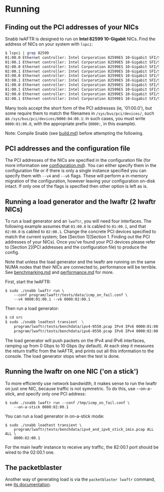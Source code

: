 #  Running

## Finding out the PCI addresses of your NICs

Snabb lwAFTR is designed to run on **Intel 82599 10-Gigabit** NICs. Find the
address of NICs on your system with `lspci`:

```bash
$ lspci | grep 82599
01:00.0 Ethernet controller: Intel Corporation 82599ES 10-Gigabit SFI/SFP+
01:00.1 Ethernet controller: Intel Corporation 82599ES 10-Gigabit SFI/SFP+
02:00.0 Ethernet controller: Intel Corporation 82599ES 10-Gigabit SFI/SFP+
02:00.1 Ethernet controller: Intel Corporation 82599ES 10-Gigabit SFI/SFP+
03:00.0 Ethernet controller: Intel Corporation 82599ES 10-Gigabit SFI/SFP+
03:00.1 Ethernet controller: Intel Corporation 82599ES 10-Gigabit SFI/SFP+
81:00.0 Ethernet controller: Intel Corporation 82599ES 10-Gigabit SFI/SFP+
81:00.1 Ethernet controller: Intel Corporation 82599ES 10-Gigabit SFI/SFP+
82:00.0 Ethernet controller: Intel Corporation 82599ES 10-Gigabit SFI/SFP+
82:00.1 Ethernet controller: Intel Corporation 82599ES 10-Gigabit SFI/SFP+
```

Many tools accept the short form of the PCI addresses (ie, '01:00.0'), but some
require them to match the filenames in `/sys/bus/pci/devices/`, such as
`/sys/bus/pci/devices/0000:04:00.1`: in such cases, you must write `0000:01:00.0`,
with the appropriate prefix (`0000:`, in this example).

Note: Compile Snabb (see [build.md](build.md)) before attempting
the following.

## PCI addresses and the configuration file

The PCI addresses of the NICs are specified in the configuration file (for more
information see [configuration.md](configuration.md)). You can either specify
them in the configuration file or if there is only a single instance specified
you can specify them with `--v4` and `--v6` flags. These will perform a
in-memory migration of the configuration, however leaving your configuration
on-disk intact. If only one of the flags is specified then other option is
left as is.

## Running a load generator and the lwaftr (2 lwaftr NICs)

To run a load generator and an `lwaftr`, you will need four
interfaces. The following example assumes that `01:00.0` is cabled to
`01:00.1`, and that `02:00.0` is cabled to `02:00.1`. Change the
concrete PCI devices specified to match the current system; See [Section
1](Section 1. Finding out the PCI addresses of your NICs). Once you've
found your PCI devices please refer to
[Section 2](PCI addresses and the configuration file) to produce the
config.

Note that unless the load generator and the lwaftr are running on the
same NUMA nodes that their NICs are connected to, performance will be
terrible.  See [benchmarking.md](benchmarking.md) and
[performance.md](performance.md) for more.

First, start the lwAFTR:

```
$ sudo ./snabb lwaftr run \
    --conf program/lwaftr/tests/data/icmp_on_fail.conf \
    --v4 0000:01:00.1 --v6 0000:02:00.1
```

Then run a load generator:

```bash
$ cd src
$ sudo ./snabb loadtest transient  \
    program/lwaftr/tests/benchdata/ipv4-0550.pcap IPv4 IPv6 0000:01:00.0 \
    program/lwaftr/tests/benchdata/ipv6-0550.pcap IPv6 IPv4 0000:02:00.0
```

The load generator will push packets on the IPv4 and IPv6 interfaces,
ramping up from 0 Gbps to 10 Gbps (by default).  At each step it measures
the return traffic from the lwAFTR, and prints out all this information
to the console.  The load generator stops when the test is done.

## Running the lwaftr on one NIC ('on a stick')

To more efficiently use network bandwidth, it makes sense to run the lwaftr on
just one NIC, because traffic is not symmetric. To do this, use --on-a-stick,
and specify only one PCI address:

```
$ sudo ./snabb lwaftr run --conf /tmp/icmp_on_fail.conf \
    --on-a-stick 0000:02:00.1
```

You can run a load generator in on-a-stick mode:

```
$ sudo ./snabb loadtest transient \
    program/lwaftr/tests/benchdata/ipv4_and_ipv6_stick_imix.pcap ALL ALL \
    0000:82:00.1
```

For the main lwaftr instance to receive any traffic, the 82:00.1 port should be
wired to the 02:00.1 one.

## The packetblaster

Another way of generating load is via the `packetblaster lwaftr` command,
see [its documentation](../../packetblaster/lwaftr/README).
